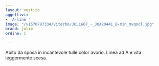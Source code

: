 ```yaml
---
layout: vestito
aggettivi:
- 'A-line '
image: "/v1570787334/viterbo/JOL1667_-_JOA20441_B-min_mvqocl.jpg"
brand: jolie
ordine: 1

---
```

Abito da sposa in incantevole tulle color avorio. Linea ad A e vita leggermente scesa.